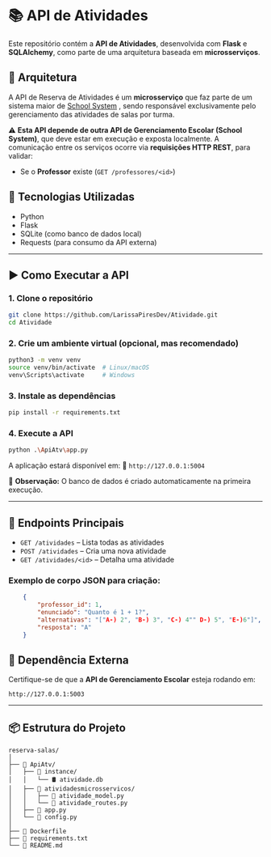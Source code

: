 # 📚 API de Atividades

Este repositório contém a **API de Atividades**, desenvolvida com **Flask** e **SQLAlchemy**, como parte de uma arquitetura baseada em **microsserviços**.

## 🧩 Arquitetura

A API de Reserva de Atividades é um **microsserviço** que faz parte de um sistema maior de [School System](https://github.com/LarissaPiresDev/API---School-System)
, sendo responsável exclusivamente pelo gerenciamento das atividades de salas por turma.


⚠️ **Esta API depende de outra API de Gerenciamento Escolar (School System)**, que deve estar em execução e exposta localmente. A comunicação entre os serviços ocorre via **requisições HTTP REST**, para validar:

- Se o **Professor** existe (`GET /professores/<id>`)

## 🚀 Tecnologias Utilizadas

- Python
- Flask
- SQLite (como banco de dados local)
- Requests (para consumo da API externa)


---

## ▶️ Como Executar a API

### 1. Clone o repositório

```bash
git clone https://github.com/LarissaPiresDev/Atividade.git
cd Atividade
```

### 2. Crie um ambiente virtual (opcional, mas recomendado)

```bash
python3 -m venv venv
source venv/bin/activate  # Linux/macOS
venv\Scripts\activate     # Windows
```

### 3. Instale as dependências

```bash
pip install -r requirements.txt
```

### 4. Execute a API

```bash
python .\ApiAtv\app.py
```

A aplicação estará disponível em:
📍 `http://127.0.0.1:5004`

📝 **Observação:** O banco de dados é criado automaticamente na primeira execução.

---

## 📡 Endpoints Principais

- `GET /atividades` – Lista todas as atividades
- `POST /atividades` – Cria uma nova atividade
- `GET /atividades/<id>` – Detalha uma atividade

### Exemplo de corpo JSON para criação:

```json
    {
        "professor_id": 1,
        "enunciado": "Quanto é 1 + 1?",
        "alternativas": "["A-) 2", "B-) 3", "C-) 4"" D-) 5", "E-)6"]",
        "resposta": "A"
    }
```
## 🔗 Dependência Externa

Certifique-se de que a **API de Gerenciamento Escolar** esteja rodando em:

```
http://127.0.0.1:5003
```

---

## 📦 Estrutura do Projeto

```
reserva-salas/
│
├── 📁 ApiAtv/
│   ├── 📁 instance/
│   │   └── 🛢️ atividade.db
│   ├── 📁 atividadesmicrosservicos/
│   │   ├── 🐍 atividade_model.py
│   │   └── 🐍 atividade_routes.py
│   ├── 🐍 app.py
│   └── 🐍 config.py
│
├── 🐳 Dockerfile
├── 📄 requirements.txt
└── 📄 README.md
```
